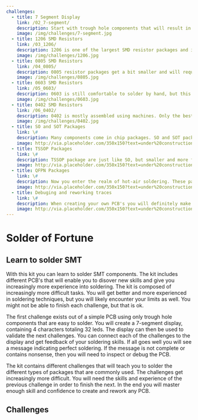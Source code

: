 ```yaml
---
challenges:
  - title: 7 Segment Display
    link: /02_7-segment/
    description: Start with trough hole components that will result in a validation platform for the next challenges
    image: /img/challenges/7-segment.jpg
  - title: 1206 SMD Resistors
    link: /03_1206/
    description: 1206 is one of the largest SMD resistor packages and is perfect as a first introduction into SMT soldering
    image: /img/challenges/1206.jpg
  - title: 0805 SMD Resistors
    link: /04_0805/
    description: 0805 resistor packages get a bit smaller and will require a steadier hand
    image: /img/challenges/0805.jpg
  - title: 0603 SMD Resistors
    link: /05_0603/
    description: 0603 is still comfortable to solder by hand, but this might not be for everybody
    image: /img/challenges/0603.jpg
  - title: 0402 SMD Resistors
    link: /06_0402/
    description: 0402 is mostly assembled using machines. Only the best will be able to tackle this challenge. You can call you a master 
    image: /img/challenges/0402.jpg
  - title: SO and SOT Packages
    link: \#
    description: Many components come in chip packages. SO and SOT packages are one of the larger kind and are a perfect fit for this challenge
    image: http://via.placeholder.com/350x150?text=under%20construction
  - title: TSSOP Packages
    link: \#
    description: TSSOP package are just like SO, but smaller and more fragile. This challenge will be harder, but is the ideal to get more experience and confidence
    image: http://via.placeholder.com/350x150?text=under%20construction
  - title: QFPN Packages
    link: \#
    description: Now you enter the realm of hot-air soldering. These packages don't have any leads, but are still possible to solder by hand
    image: http://via.placeholder.com/350x150?text=under%20construction
  - title: Debuging and reworking traces
    link: \#
    description: When creating your own PCB's you will definitely make mistakes. In this challenge you can learn how some of the mistakes can be corrected
    image: http://via.placeholder.com/350x150?text=under%20construction
---
```


# Solder of Fortune

## Learn to solder SMT

With this kit you can learn to solder SMT components. The kit includes different PCB's that will enable you to disover new skills and give you increasingly more experience into soldering. The kit is composed of increasingly more difficult tasks. You will get better and more experienced in soldering techniques, but you will likely encounter your limits as well. You might not be able to finish each challenge, but that is ok.

The first challenge exists out of a simple PCB using only trough hole components that are easy to solder. You will create a 7-segment display, containing 4 characters totaling 32 leds. The display can then be used to validate the next challenges. You can connect each of the challenges to the display and get feedback of your soldering skills. If all goes well you will see a message indicating perfect soldering. If the message is not complete or contains nonsense, then you will need to inspect or debug the PCB.

The kit contains different challenges that will teach you to solder the different types of packages that are commonly used. The challenges get increasingly more difficult. You will need the skills and experience of the previous challenge in order to finish the next. In the end you will master enough skill and confidence to  create and rework any PCB.

## Challenges

<ChallengeSummary />
